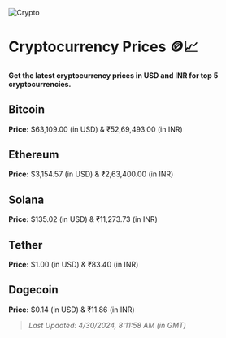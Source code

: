 
![Crypto](https://www.techguide.com.au/wp-content/uploads/2020/11/crypto3.jpeg)

# Cryptocurrency Prices 🪙📈

#### Get the latest cryptocurrency prices in USD and INR for top 5 cryptocurrencies.

## Bitcoin

**Price:** $63,109.00 (in USD) & ₹52,69,493.00 (in INR)

## Ethereum

**Price:** $3,154.57 (in USD) & ₹2,63,400.00 (in INR)

## Solana

**Price:** $135.02 (in USD) & ₹11,273.73 (in INR)

## Tether

**Price:** $1.00 (in USD) & ₹83.40 (in INR)

## Dogecoin

**Price:** $0.14 (in USD) & ₹11.86 (in INR)

> _Last Updated: 4/30/2024, 8:11:58 AM (in GMT)_
